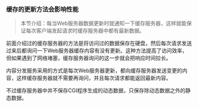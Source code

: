 ### 缓存的更新方法会影响性能

> 本节介绍：每当Web服务器数据更新时就通知一下缓存服务器，这样就能保证每次客户端发起请求时缓存服务器中都有最新数据。

前面介绍过的缓存服务器的方法是将访问过的数据保存在硬盘，然后每次请求发送过来后都询问一下Web服务器缓存内容有没有更新。这种方法提高了访问效率，但如果遇到了网络堵塞，缓存服务器询问的这一步就会把响应时间拉长。

内容分发服务采用的方式是每次Web服务器更新，都向缓存服务器发送变更的内容，这样缓存服务器就不需要再询问，并且每次请求都能返回最新内容。

不过缓存服务器中并不保存CGI程序生成的动态数据，只保存除动态数据之外的静态数据。